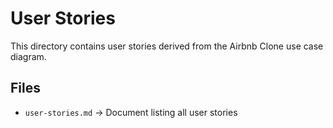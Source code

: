 # User Stories

This directory contains user stories derived from the Airbnb Clone use case diagram.

## Files
- `user-stories.md` → Document listing all user stories

